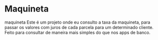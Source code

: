 # Maquineta
maquineta
Este é um projeto onde eu consulto a taxa da maquineta, para passar os valores com juros de cada parcela para um determinado cliente.
Feito para consultar de maneira mais simples do que nos apps de banco.
